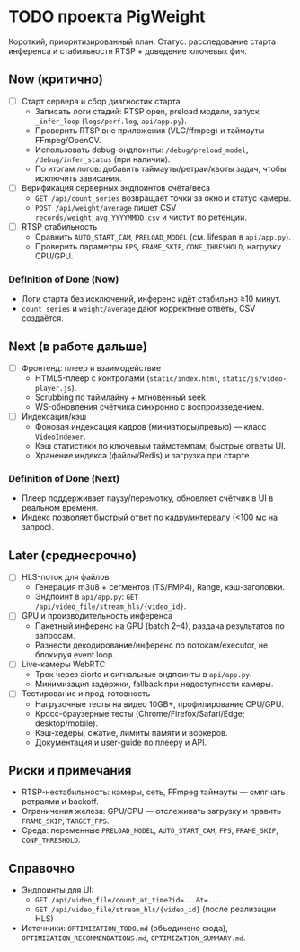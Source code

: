 # TODO проекта PigWeight

Короткий, приоритизированный план. Статус: расследование старта инференса и стабильности RTSP + доведение ключевых фич.

## Now (критично)

- [ ] Старт сервера и сбор диагностик старта
  - Записать логи стадий: RTSP open, preload модели, запуск `_infer_loop` (`logs/perf.log`, `api/app.py`).
  - Проверить RTSP вне приложения (VLC/ffmpeg) и таймауты FFmpeg/OpenCV.
  - Использовать debug-эндпоинты: `/debug/preload_model`, `/debug/infer_status` (при наличии).
  - По итогам логов: добавить таймауты/ретраи/квоты задач, чтобы исключить зависания.
- [ ] Верификация серверных эндпоинтов счёта/веса
  - `GET /api/count_series` возвращает точки за окно и статус камеры.
  - `POST /api/weight/average` пишет CSV `records/weight_avg_YYYYMMDD.csv` и чистит по ретенции.
- [ ] RTSP стабильность
  - Сравнить `AUTO_START_CAM`, `PRELOAD_MODEL` (см. lifespan в `api/app.py`).
  - Проверить параметры `FPS`, `FRAME_SKIP`, `CONF_THRESHOLD`, нагрузку CPU/GPU.

### Definition of Done (Now)
- Логи старта без исключений, инференс идёт стабильно ≥10 минут.
- `count_series` и `weight/average` дают корректные ответы, CSV создаётся.

## Next (в работе дальше)

- [ ] Фронтенд: плеер и взаимодействие
  - HTML5-плеер с контролами (`static/index.html`, `static/js/video-player.js`).
  - Scrubbing по таймлайну + мгновенный seek.
  - WS-обновления счётчика синхронно с воспроизведением.
- [ ] Индексация/кэш
  - Фоновая индексация кадров (миниатюры/превью) — класс `VideoIndexer`.
  - Кэш статистики по ключевым таймстемпам; быстрые ответы UI.
  - Хранение индекса (файлы/Redis) и загрузка при старте.

### Definition of Done (Next)
- Плеер поддерживает паузу/перемотку, обновляет счётчик в UI в реальном времени.
- Индекс позволяет быстрый ответ по кадру/интервалу (<100 мс на запрос).

## Later (среднесрочно)

- [ ] HLS-поток для файлов
  - Генерация m3u8 + сегментов (TS/FMP4), Range, кэш-заголовки.
  - Эндпоинт в `api/app.py`: `GET /api/video_file/stream_hls/{video_id}`.
- [ ] GPU и производительность инференса
  - Пакетный инференс на GPU (batch 2–4), раздача результатов по запросам.
  - Разнести декодирование/инференс по потокам/executor, не блокируя event loop.
- [ ] Live-камеры WebRTC
  - Трек через aiortc и сигнальные эндпоинты в `api/app.py`.
  - Минимизация задержки, fallback при недоступности камеры.
- [ ] Тестирование и прод-готовность
  - Нагрузочные тесты на видео 10GB+, профилирование CPU/GPU.
  - Кросс-браузерные тесты (Chrome/Firefox/Safari/Edge; desktop/mobile).
  - Кэш-хедеры, сжатие, лимиты памяти и воркеров.
  - Документация и user-guide по плееру и API.

## Риски и примечания

- RTSP-нестабильность: камеры, сеть, FFmpeg таймауты — смягчать ретраями и backoff.
- Ограничения железа: GPU/CPU — отслеживать загрузку и править `FRAME_SKIP`, `TARGET_FPS`.
- Среда: переменные `PRELOAD_MODEL`, `AUTO_START_CAM`, `FPS`, `FRAME_SKIP`, `CONF_THRESHOLD`.

## Справочно

- Эндпоинты для UI:
  - `GET /api/video_file/count_at_time?id=...&t=...`
  - `GET /api/video_file/stream_hls/{video_id}` (после реализации HLS)
- Источники: `OPTIMIZATION_TODO.md` (объединено сюда), `OPTIMIZATION_RECOMMENDATIONS.md`, `OPTIMIZATION_SUMMARY.md`.
